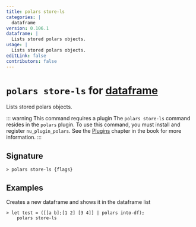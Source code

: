 ```yaml
---
title: polars store-ls
categories: |
  dataframe
version: 0.106.1
dataframe: |
  Lists stored polars objects.
usage: |
  Lists stored polars objects.
editLink: false
contributors: false
---
```

<!-- This file is automatically generated. Please edit the command in https://github.com/nushell/nushell instead. -->

# `polars store-ls` for [dataframe](/commands/categories/dataframe.md)

<div class='command-title'>Lists stored polars objects.</div>

::: warning This command requires a plugin
The `polars store-ls` command resides in the `polars` plugin.
To use this command, you must install and register `nu_plugin_polars`.
See the [Plugins](/book/plugins.html) chapter in the book for more information.
:::


## Signature

```> polars store-ls {flags} ```

## Examples

Creates a new dataframe and shows it in the dataframe list
```nu
> let test = ([[a b];[1 2] [3 4]] | polars into-df);
    polars store-ls

```
